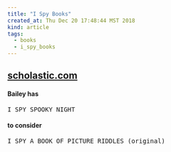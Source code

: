 ```yaml
---
title: "I Spy Books"
created_at: Thu Dec 20 17:48:44 MST 2018
kind: article
tags:
  - books
  - i_spy_books
---
```


<h2>
  <a href="https://www.scholastic.com/ispy/books/" target="_blank">scholastic.com</a>
</h2>

<h4>Bailey has</h4>

<pre>
I SPY SPOOKY NIGHT
</pre>

<h4>to consider</h4>

<pre>
I SPY A BOOK OF PICTURE RIDDLES (original)
</pre>

<!--
html boilerplate fragments
<a href="" target="_blank"></a>
<a name=""></a>
<img src="" width="400px">
<ul>
  <li></li>
  <li><a href="" target="_blank"></a></li>
</ul>
<pre>
</pre>
<p style="margin-bottom: 2em;"></p>
<hr style="border: 0; height: 3px; background: #333; background-image: linear-gradient(to right, #ccc, #333, #ccc);">
<pre><code>
</code></pre>
<math xmlns='http://www.w3.org/1998/Math/MathML' display='block'>
</math>
:-->

